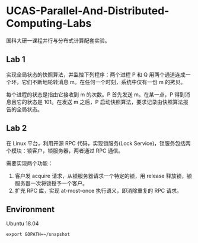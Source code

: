 # UCAS-Parallel-And-Distributed-Computing-Labs
国科大研一课程并行与分布式计算配套实验。

## Lab 1
实现全局状态的快照算法，并监控下列程序：两个进程 P 和 Q 用两个通道连成一个环，它们不断地轮转消息 m。在任何一个时刻，系统中仅有一份 m 的拷贝。

每个进程的状态是指由它接收到 m 的次数。P 首先发送 m。在某一点，P 得到消息且它的状态是 101。在发送 m 之后，P 启动快照算法，要求记录由快照算法报告的全局状态。

## Lab 2
在 Linux 平台，利用开源 RPC 代码，实现锁服务(Lock Service)，锁服务包括两个模块：锁客户，锁服务器，两者通过 RPC 通信。

需要实现两个功能：
1. 客户发 acquire 请求，从锁服务器请求一个特定的锁，用 release 释放锁，锁服务器一次将锁授予一个客户。
2. 扩充 RPC 库，实现 at-most-once 执行语义，即消除重复的 RPC 请求。

## Environment
Ubuntu 18.04

`export GOPATH=~/snapshot`
